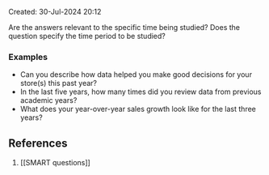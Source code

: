 Created: 30-Jul-2024 20:12

Are the answers relevant to the specific time being studied? Does the question specify the time period to be studied?
### Examples
* Can you describe how data helped you make good decisions for your store(s) this past year?
* In the last five years, how many times did you review data from previous academic years?
* What does your year-over-year sales growth look like for the last three years?
## References
1. [[SMART questions]]
